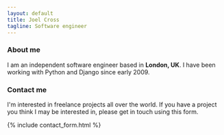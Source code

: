 ```yaml
---
layout: default
title: Joel Cross
tagline: Software engineer
---
```


### About me
I am an independent software engineer based in **London, UK**. I have been working with Python and Django since early 2009.

<!---
### My professional experience
Something

### Projects I'm working on
Something

### Education
Something
-->

### Contact me
I'm interested in freelance projects all over the world. If you have a project you think I may be interested in, please get in touch using this form.

{% include contact_form.html %}

